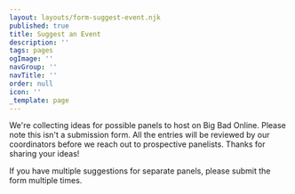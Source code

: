 ```yaml
---
layout: layouts/form-suggest-event.njk
published: true
title: Suggest an Event
description: ''
tags: pages
ogImage: ''
navGroup: ''
navTitle: ''
order: null
icon: ''
_template: page
---
```


We're collecting ideas for possible panels to host on Big Bad Online. Please note this isn't a submission form. All the entries will be reviewed by our coordinators before we reach out to prospective panelists. Thanks for sharing your ideas!

If you have multiple suggestions for separate panels, please submit the form multiple times.
